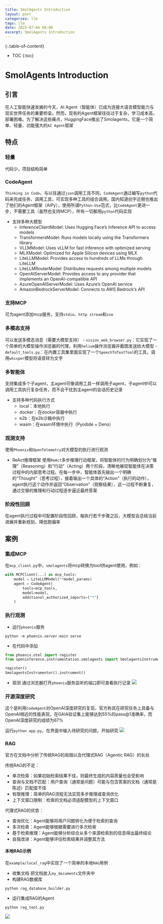 ```yaml
---
title: SmolAgents Introduction
layout: post
categories: llm
tags: llm
date: 2025-07-04 08:00
excerpt: SmolAgents Introduction
---
```


{:.table-of-content}
* TOC
{:toc}

# SmolAgents Introduction

## 引言
在人工智能快速发展的今天，AI Agent（智能体）已成为连接大语言模型能力与现实世界任务的重要桥梁。然而，现有的Agent框架往往过于复杂，学习成本高，部署困难。为了解决这些痛点，HuggingFace推出了Smolagents，它是一个简单、轻量、功能强大的`AI Agent`框架

## 特点
### 轻量
代码少，项目结构简单
### CodeAgent
`Thinking in Code`，与以往通过`json`调用工具不同，`CodeAgent`通过编写`python`代码来完成任务、调用工具，可实现多种工具的组合调用。国内知道创宇近期也推出了他们的Agent框架（AiPy），使用所谓`Python-Use`范式，比`CodeAgent`更进一步，不需要工具（虽然也支持MCP），所有一切都用`python`代码实现
- 支持多种大模型
    - InferenceClientModel: Uses Hugging Face’s Inference API to access models
    - TransformersModel: Runs models locally using the Transformers library
    - VLLMModel: Uses vLLM for fast inference with optimized serving
    - MLXModel: Optimized for Apple Silicon devices using MLX
    - LiteLLMModel: Provides access to hundreds of LLMs through LiteLLM
    - LiteLLMRouterModel: Distributes requests among multiple models
    - OpenAIServerModel: Provides access to any provider that implements an OpenAI-compatible API
    - AzureOpenAIServerModel: Uses Azure’s OpenAI service
    - AmazonBedrockServerModel: Connects to AWS Bedrock’s API
### 支持MCP
可为agent添加mcp服务，支持`stdio`、`http stream`和`sse`
### 多模态支持
可以发送多模态消息（需要大模型支持）
    - `vision_web_browser.py`：它实现了一个简单的大模型操作浏览器的代理，利用`helium`操作浏览器并截图发送给大模型
    - `default_tools.py`：在内置工具集里面实现了一个`SpeechToTextTool`的工具，调用`whisper`模型将语音转为文字
### 多智能体
支持集成多个子agent，主agent可像调用工具一样调用子agent，子agent中可以调用工具执行复杂任务，而不会干扰到主agent的会话历史记录
- 支持多种代码执行方式
    - local：本地执行
    - docker：在docker容器中执行
    - e2b：在e2b沙箱中执行
    - wasm：在wasm环境中执行（Pyodide + Deno）
### 观测支持
使用`Phoenix`和`OpenTelemetry`对大模型的执行进行观测
- ReAct推理框架
使用`ReAct`多步推理行动框架，将智能体的行为明确划分为“推理”（Reasoning）和“行动”（Acting）两个阶段，清晰地展现智能体在决策过程中的内部思考过程。在每一步中，智能体首先输出一个明确的“Thought”（思考过程），接着输出一个具体的“Action”（执行的动作），agent执行这个动作并返回“Observation”（观察结果），这一过程不断重复，通过交替的推理和行动过程逐步逼近最终答案
### 阶段性回顾
在agent执行过程中可配置阶段性回顾，每执行若干步骤之后，大模型会总结当前进展并重新规划，降低跑偏率

## 案例

### 集成MCP
在`mcp_client.py`中，`smolagents`将mcp转换为tool供agent使用，例如：
```python
with MCPClient(...) as mcp_tools:
    model = LiteLLMModel(**model_params)
    agent = CodeAgent(
        tools=mcp_tools,
        model=model,
        additional_authorized_imports=["*"]
    )
```

### 执行观测
- 运行`phoenix`服务
```shell
python -m phoenix.server.main serve
```
- 在代码中添加
```python
from phoenix.otel import register
from openinference.instrumentation.smolagents import SmolagentsInstrumentor

register()
SmolagentsInstrumentor().instrument()
```
- 观测
通过浏览器打开`phoenix`服务监听的端口即可查看执行记录
![](/assets/img/smolagents01.png)

### 开源深度研究
这个是利用`CodeAgent`对OpenAI深度研究的复现，官方称其在研究任务上具备与OpenAI相近的性能表现，在GAIA验证集上能够达到55%的pass@1准确率，而OpenAI深度研究的成绩为67%

运行`python app.py`，在界面中输入待研究的问题，开始研究
![](/assets/img/smolagents02.png)

### RAG
官方在文档中分析了传统RAG的局限以及代理式RAG（Agentic RAG）的长处

传统RAG的不足：
- 单次检索：如果初始检索结果不佳，则最终生成的内容质量也会受影响
- 查询与文档不匹配：用户查询（通常是问题）可能与包含答案的文档（通常是陈述）匹配度不佳
- 有限推理：简单的RAG流程无法实现多步推理或查询优化
- 上下文窗口限制：检索的文档必须适配模型的上下文窗口

代理式RAG的优势：
- 查询优化：Agent能够将用户问题转化为便于检索的查询
- 多次检索：Agent能够根据需要进行多次检索
- 基于检索推理：Agent能够分析综合从多个来源检索到的信息得出最终结论
- 自我改进：Agent能够评估检索结果并调整其方法

#### 本地RAG示例
在`example/local_rag`中实现了一个简单的本地`RAG`用例
- 收集文档
把文档放入`my_documents`文件夹中
- 构建RAG数据库
```shell
python rag_database_builder.py
```
- 运行集成RAG的Agent
```shell
python rag_tool.py
```
![](/assets/img/smolagents03.png)
